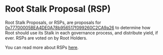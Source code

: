 # Root Stalk Proposal (RSP)

Root Stalk Proposals, or RSPs, are proposals for [0x77700005BEA4DE0A78b956517f099260C2CA9a26](https://etherscan.io/address/0x77700005BEA4DE0A78b956517f099260C2CA9a26) to determine how Root should use its Stalk in each governance process, and distribute yield, if ever. RSPs are voted on by Root Holders.

You can read more about RSPs [here](https://docs.roottoken.org/governance/root-token/rdm-process#voting-for-rips).
